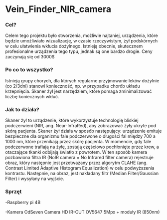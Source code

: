 # Vein_Finder_NIR_camera

### Cel?
Celem tego projektu było stworzenia, możliwie najtaniej, urządzenia, które będzie umożliwiało wizualizację, w czasie rzeczywistym, żył podskórnych w celu ułatwienia wkłucia dożylnego. Istnieją obecnie, skutecznem profesionalne urządzenia tego typu, jednak są one bardzo drogie. Ceny zaczynają się od 3000$
### Po co to wszystko?
Istnieją grupy chorych, dla których regularne przyjmowanie leków dożylnie (co 2/3dni) stanowi konieczność, np. w przypadku chorób układu krzepnięcia. Skaner żył jest narzędziem, które pomaga zminimalizować liczbę koniecznych wkłuć.
### Jak to działa?
Skaner żył to urządzenie, które wykorzystuje technologię bliskiej podczerwieni (NIR, ang. Near-InfraRed), aby zobrazować żyły ukryte pod skórą pacjenta. 
Skaner żył działa w sposób następujący: urządzenie emituje bezpieczne dla organizmu fale podczerwone o długości fal między 700 a 1000 nm, które przenikają przez skórę pacjenta. W momencie, gdy fale podczerwone trafiają na żyłę, zostają częściowo pochłonięte przez krew, a otaczające tkanki odbijają światło z powrotem.
W ten sposób kamera pozbawiona filtra IR (NoIR camera = No Infrared filter camera) rejestruje obraz, który następnie jest przetważany przez algorytm CLAHE (ang. Contrast Limited Adaptive Histogram Equalization) w celu podwyższenia kontrastu. Następnie, na obraz, jest nakładany filtr (Median Filter/Gaussian Filter) i wysyłany na wyjście.

### Sprzęt
-Raspberry pi 4B

-Kamera OdSeven Camera HD IR-CUT OV5647 5Mpx + moduły IR (850nm)

